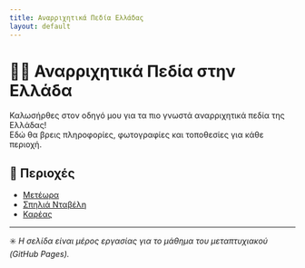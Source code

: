 ```yaml
---
title: Αναρριχητικά Πεδία Ελλάδας
layout: default
---
```


# 🧗‍♀️ Αναρριχητικά Πεδία στην Ελλάδα

Καλωσήρθες στον οδηγό μου για τα πιο γνωστά αναρριχητικά πεδία της Ελλάδας!  
Εδώ θα βρεις πληροφορίες, φωτογραφίες και τοποθεσίες για κάθε περιοχή.

## 📍 Περιοχές

- [Μετέωρα](meteora)
- [Σπηλιά Νταβέλη](daveli)
- [Καρέας](kareas)

---

✳️ *Η σελίδα είναι μέρος εργασίας για το μάθημα του μεταπτυχιακού (GitHub Pages).*  
